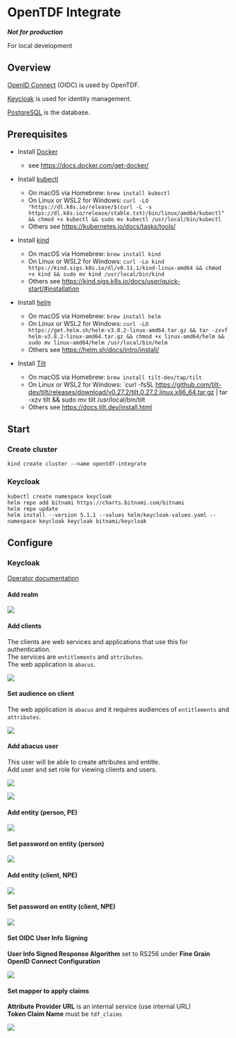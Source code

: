 # OpenTDF Integrate

**_Not for production_**

For local development

## Overview

[OpenID Connect](https://openid.net/connect/) (OIDC) is used by OpenTDF.

[Keycloak](https://www.keycloak.org/) is used for identity management.

[PostgreSQL](https://www.postgresql.org/) is the database.

## Prerequisites

- Install [Docker](https://www.docker.com/)

  - see https://docs.docker.com/get-docker/

- Install [kubectl](https://kubernetes.io/docs/reference/kubectl/overview/)

  - On macOS via Homebrew: `brew install kubectl`
  - On Linux or WSL2 for Windows: `curl -LO "https://dl.k8s.io/release/$(curl -L -s https://dl.k8s.io/release/stable.txt)/bin/linux/amd64/kubectl" && chmod +x kubectl && sudo mv kubectl /usr/local/bin/kubectl`
  - Others see https://kubernetes.io/docs/tasks/tools/

- Install [kind](https://kind.sigs.k8s.io/)

  - On macOS via Homebrew: `brew install kind`
  - On Linux or WSL2 for Windows: `curl -Lo kind https://kind.sigs.k8s.io/dl/v0.11.1/kind-linux-amd64 && chmod +x kind && sudo mv kind /usr/local/bin/kind`
  - Others see https://kind.sigs.k8s.io/docs/user/quick-start/#installation

- Install [helm](https://helm.sh/)

  - On macOS via Homebrew: `brew install helm`
  - On Linux or WSL2 for Windows: `curl -LO https://get.helm.sh/helm-v3.8.2-linux-amd64.tar.gz && tar -zxvf helm-v3.8.2-linux-amd64.tar.gz && chmod +x linux-amd64/helm && sudo mv linux-amd64/helm /usr/local/bin/helm`
  - Others see https://helm.sh/docs/intro/install/

- Install [Tilt](https://tilt.dev/)
  - On macOS via Homebrew: `brew install tilt-dev/tap/tilt`
  - On Linux or WSL2 for Windows: `curl -fsSL https://github.com/tilt-dev/tilt/releases/download/v0.27.2/tilt.0.27.2.linux.x86_64.tar.gz | tar -xzv tilt && sudo mv tilt /usr/local/bin/tilt
  - Others see https://docs.tilt.dev/install.html

## Start

### Create cluster

`kind create cluster --name opentdf-integrate`

### Keycloak

```shell
kubectl create namespace keycloak
helm repo add bitnami https://charts.bitnami.com/bitnami
helm repo update
helm install --version 5.1.1 --values helm/keycloak-values.yaml --namespace keycloak keycloak bitnami/keycloak
```

## Configure

### Keycloak

[Operator documentation](https://www.keycloak.org/docs/latest/server_installation/index.html#_operator)

#### Add realm

![](../resource/keycloak-realm-add.png)

#### Add clients

The clients are web services and applications that use this for authentication.  
The services are `entitlements` and `attributes`.  
The web application is `abacus`.

![](../resource/keycloak-client-add.png)

#### Set audience on client

The web application is `abacus` and it requires audiences of `entitlements` and `attributes`.

![](../resource/keycloak-client-audience.png)

#### Add abacus user

This user will be able to create attributes and entitle.  
Add user and set role for viewing clients and users.

![](../resource/keycloak-grantor-add.png)

![](../resource/keycloak-grantor-role.png)

#### Add entity (person, PE)

![](../resource/keycloak-entity-person-add.png)

#### Set password on entity (person)

![](../resource/keycloak-entity-person-password.png)

#### Add entity (client, NPE)

![](../resource/keycloak-client-nonperson-service.png)

#### Set password on entity (client, NPE)

![](../resource/keycloak-client-nonperson-secret.png)

#### Set OIDC User Info Signing

**User Info Signed Response Algorithm** set to RS256 under **Fine Grain OpenID Connect Configuration**

![](../resource/keycloak-client-nonperson-token.png)

#### Set mapper to apply claims

**Attribute Provider URL** is an internal service (use internal URL)  
**Token Claim Name** must be `tdf_claims`

![](../resource/keycloak-mapper-claims.png)
